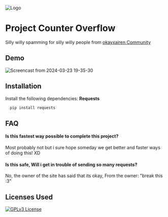 
![Logo](https://github.com/Kokolekion/CounterProject/assets/65463088/809f1cec-fc3e-4fdc-9e2a-1b24375147c1)


# Project Counter Overflow

Silly willy spamming for silly willy people from [okayxairen Community](https://discord.com/invite/cTyWY42Ycb)


## Demo

![Screencast from 2024-03-23 19-35-30](https://github.com/Kokolekion/CounterProject/assets/65463088/efcd5f67-ce3e-4dee-bb59-dc2c756bc127)


## Installation

Install the following dependencies: 
**Requests**

```bash
  pip install requests
```

## FAQ

#### Is this fastest way possible to complete this project?

Most probably not but i sure hope someday we get better and faster ways of doing this! XD

#### Is this safe, Will i get in trouble of sending so many requests?

No, the owner of the site has said that its okay, From the owner: "break this :3"


## Licenses Used

[![GPLv3 License](https://img.shields.io/badge/License-GPL%20v3-yellow.svg)](https://opensource.org/licenses/)


